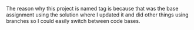 The reason why this project is named tag is because that was the base assignment using the solution where I updated it and did other things using branches so I could easily switch between code bases.
